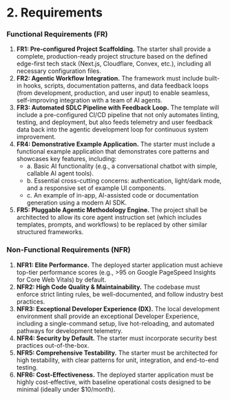 # 2. Requirements

### **Functional Requirements (FR)**
1.  **FR1: Pre-configured Project Scaffolding.** The starter shall provide a complete, production-ready project structure based on the defined edge-first tech stack (Next.js, Cloudflare, Convex, etc.), including all necessary configuration files.
2.  **FR2: Agentic Workflow Integration.** The framework must include built-in hooks, scripts, documentation patterns, and data feedback loops (from development, production, and user input) to enable seamless, self-improving integration with a team of AI agents.
3.  **FR3: Automated SDLC Pipeline with Feedback Loop.** The template will include a pre-configured CI/CD pipeline that not only automates linting, testing, and deployment, but also feeds telemetry and user feedback data back into the agentic development loop for continuous system improvement.
4.  **FR4: Demonstrative Example Application.** The starter must include a functional example application that demonstrates core patterns and showcases key features, including:
    * a. Basic AI functionality (e.g., a conversational chatbot with simple, callable AI agent tools).
    * b. Essential cross-cutting concerns: authentication, light/dark mode, and a responsive set of example UI components.
    * c. An example of in-app, AI-assisted code or documentation generation using a modern AI SDK.
5.  **FR5: Pluggable Agentic Methodology Engine.** The project shall be architected to allow its core agent instruction set (which includes templates, prompts, and workflows) to be replaced by other similar structured frameworks.

### **Non-Functional Requirements (NFR)**
1.  **NFR1: Elite Performance.** The deployed starter application must achieve top-tier performance scores (e.g., >95 on Google PageSpeed Insights for Core Web Vitals) by default.
2.  **NFR2: High Code Quality & Maintainability.** The codebase must enforce strict linting rules, be well-documented, and follow industry best practices.
3.  **NFR3: Exceptional Developer Experience (DX).** The local development environment shall provide an exceptional Developer Experience, including a single-command setup, live hot-reloading, and automated pathways for development telemetry.
4.  **NFR4: Security by Default.** The starter must incorporate security best practices out-of-the-box.
5.  **NFR5: Comprehensive Testability.** The starter must be architected for high testability, with clear patterns for unit, integration, and end-to-end testing.
6.  **NFR6: Cost-Effectiveness.** The deployed starter application must be highly cost-effective, with baseline operational costs designed to be minimal (ideally under $10/month).
